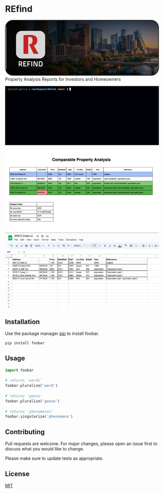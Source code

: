 # REfind
![REfind Logo](https://github.com/isaiah-garcia/REfind/blob/main/refind-logo.png)
Property Analysis Reports for Investors and Homeowners

![REfind Demo](https://github.com/isaiah-garcia/REfind/blob/main/refind-demo.gif)

![REfind PDF example](https://github.com/isaiah-garcia/REfind/blob/main/REfind%20PDF%20sample.png)

![REfind TSV example](https://github.com/isaiah-garcia/REfind/blob/main/REfind%20tsv%20spreadsheet.png)

## Installation

Use the package manager [pip](https://pip.pypa.io/en/stable/) to install foobar.

```bash
pip install foobar
```

## Usage

```python
import foobar

# returns 'words'
foobar.pluralize('word')

# returns 'geese'
foobar.pluralize('goose')

# returns 'phenomenon'
foobar.singularize('phenomena')
```

## Contributing

Pull requests are welcome. For major changes, please open an issue first
to discuss what you would like to change.

Please make sure to update tests as appropriate.

## License

[MIT](https://choosealicense.com/licenses/mit/)

